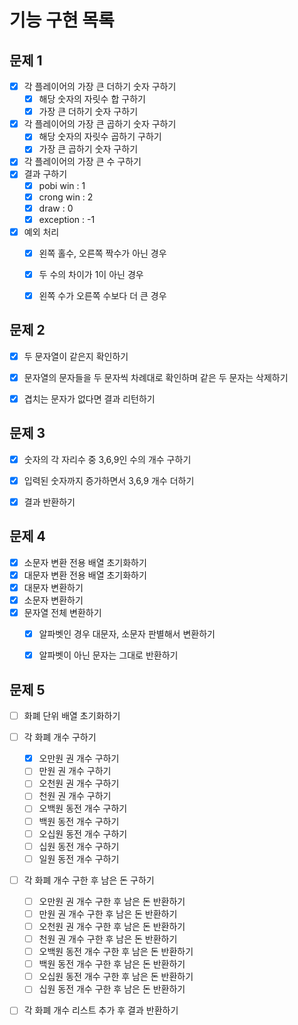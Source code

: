 # 기능 구현 목록

## 문제 1
- [x] 각 플레이어의 가장 큰 더하기 숫자 구하기
  - [x] 해당 숫자의 자릿수 합 구하기
  - [x] 가장 큰 더하기 숫자 구하기

- [x] 각 플레이어의 가장 큰 곱하기 숫자 구하기
  - [x] 해당 숫자의 자릿수 곱하기 구하기
  - [x] 가장 큰 곱하기 숫자 구하기

- [x] 각 플레이어의 가장 큰 수 구하기
- [x] 결과 구하기
  - [x] pobi win : 1
  - [x] crong win : 2
  - [x] draw : 0
  - [x] exception : -1

- [x] 예외 처리
  - [x] 왼쪽 홀수, 오른쪽 짝수가 아닌 경우
  - [x] 두 수의 차이가 1이 아닌 경우
  - [x] 왼쪽 수가 오른쪽 수보다 더 큰 경우


## 문제 2
- [x] 두 문자열이 같은지 확인하기
- [x] 문자열의 문자들을 두 문자씩 차례대로 확인하며 같은 두 문자는 삭제하기
- [x] 겹치는 문자가 없다면 결과 리턴하기


## 문제 3
- [x] 숫자의 각 자리수 중 3,6,9인 수의 개수 구하기
- [x] 입력된 숫자까지 증가하면서 3,6,9 개수 더하기
- [x] 결과 반환하기


## 문제 4
- [x] 소문자 변환 전용 배열 초기화하기
- [x] 대문자 변환 전용 배열 초기화하기
- [x] 대문자 변환하기
- [x] 소문자 변환하기
- [x] 문자열 전체 변환하기
  - [x] 알파벳인 경우 대문자, 소문자 판별해서 변환하기
  - [x] 알파벳이 아닌 문자는 그대로 반환하기


## 문제 5
- [ ] 화폐 단위 배열 초기화하기

- [ ] 각 화폐 개수 구하기
  - [x] 오만원 권 개수 구하기
  - [ ] 만원 권 개수 구하기
  - [ ] 오천원 권 개수 구하기
  - [ ] 천원 권 개수 구하기
  - [ ] 오백원 동전 개수 구하기
  - [ ] 백원 동전 개수 구하기
  - [ ] 오십원 동전 개수 구하기
  - [ ] 십원 동전 개수 구하기
  - [ ] 일원 동전 개수 구하기

- [ ] 각 화폐 개수 구한 후 남은 돈 구하기
  - [ ] 오만원 권 개수 구한 후 남은 돈 반환하기
  - [ ] 만원 권 개수 구한 후 남은 돈 반환하기
  - [ ] 오천원 권 개수 구한 후 남은 돈 반환하기
  - [ ] 천원 권 개수 구한 후 남은 돈 반환하기
  - [ ] 오백원 동전 개수 구한 후 남은 돈 반환하기
  - [ ] 백원 동전 개수 구한 후 남은 돈 반환하기
  - [ ] 오십원 동전 개수 구한 후 남은 돈 반환하기
  - [ ] 십원 동전 개수 구한 후 남은 돈 반환하기

- [ ] 각 화폐 개수 리스트 추가 후 결과 반환하기